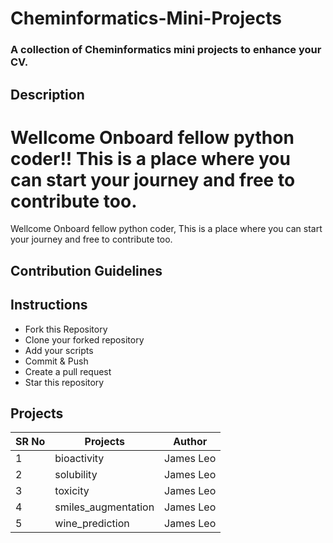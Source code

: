 # Cheminformatics-Mini-Projects
### A collection of Cheminformatics mini projects to enhance your CV.


## Description


Wellcome Onboard fellow python coder!! This is a place where you can start your journey and free to contribute too.
=======
Wellcome Onboard fellow python coder, This is a place where you can start your journey and free to contribute too.


## Contribution Guidelines

## Instructions
* Fork this Repository
* Clone your forked repository
* Add your scripts
* Commit & Push
* Create a pull request
* Star this repository

## Projects


|SR No |Projects  | Author|
--- | --- | ---|
|1|bioactivity|James Leo|
|2|solubility|James Leo|
|3|toxicity|James Leo|
|4|smiles_augmentation|James Leo|
|5|wine_prediction|James Leo|


